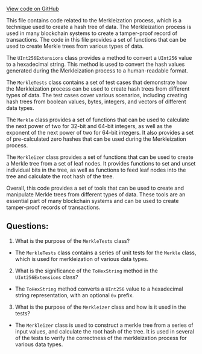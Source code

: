 [View code on GitHub](https://github.com/nethermindeth/nethermind/Nethermind.Serialization.Ssz.Test/MerkleTests.cs)

This file contains code related to the Merkleization process, which is a technique used to create a hash tree of data. The Merkleization process is used in many blockchain systems to create a tamper-proof record of transactions. The code in this file provides a set of functions that can be used to create Merkle trees from various types of data.

The `UInt256Extensions` class provides a method to convert a `UInt256` value to a hexadecimal string. This method is used to convert the hash values generated during the Merkleization process to a human-readable format.

The `MerkleTests` class contains a set of test cases that demonstrate how the Merkleization process can be used to create hash trees from different types of data. The test cases cover various scenarios, including creating hash trees from boolean values, bytes, integers, and vectors of different data types.

The `Merkle` class provides a set of functions that can be used to calculate the next power of two for 32-bit and 64-bit integers, as well as the exponent of the next power of two for 64-bit integers. It also provides a set of pre-calculated zero hashes that can be used during the Merkleization process.

The `Merkleizer` class provides a set of functions that can be used to create a Merkle tree from a set of leaf nodes. It provides functions to set and unset individual bits in the tree, as well as functions to feed leaf nodes into the tree and calculate the root hash of the tree.

Overall, this code provides a set of tools that can be used to create and manipulate Merkle trees from different types of data. These tools are an essential part of many blockchain systems and can be used to create tamper-proof records of transactions.
## Questions: 
 1. What is the purpose of the `MerkleTests` class?
- The `MerkleTests` class contains a series of unit tests for the `Merkle` class, which is used for merkleization of various data types.

2. What is the significance of the `ToHexString` method in the `UInt256Extensions` class?
- The `ToHexString` method converts a `UInt256` value to a hexadecimal string representation, with an optional `0x` prefix.

3. What is the purpose of the `Merkleizer` class and how is it used in the tests?
- The `Merkleizer` class is used to construct a merkle tree from a series of input values, and calculate the root hash of the tree. It is used in several of the tests to verify the correctness of the merkleization process for various data types.